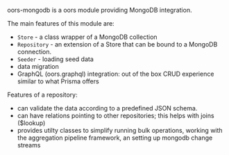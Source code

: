 oors-mongodb is a oors module providing MongoDB integration.

The main features of this module are:

- `Store` - a class wrapper of a MongoDB collection
- `Repository` - an extension of a Store that can be bound to a MongoDB connection.
- `Seeder` - loading seed data
- data migration
- GraphQL (oors.graphql) integration: out of the box CRUD experience similar to what Prisma offers

Features of a repository:

- can validate the data according to a predefined JSON schema.
- can have relations pointing to other repositories; this helps with joins ($lookup)
- provides utilty classes to simplify running bulk operations, working with the aggregation pipeline framework, an setting up mongodb change streams
